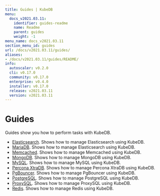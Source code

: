 ```yaml
---
title: Guides | KubeDB
menu:
  docs_v2021.03.11:
    identifier: guides-readme
    name: Readme
    parent: guides
    weight: -1
menu_name: docs_v2021.03.11
section_menu_id: guides
url: /docs/v2021.03.11/guides/
aliases:
- /docs/v2021.03.11/guides/README/
info:
  autoscaler: v0.2.0
  cli: v0.17.0
  community: v0.17.0
  enterprise: v0.4.0
  installer: v0.17.0
  release: v2021.03.11
  version: v2021.03.11
---
```


# Guides

Guides show you how to perform tasks with KubeDB.

- [Elasticsearch](/docs/v2021.03.11/guides/elasticsearch/README). Shows how to manage Elasticsearch using KubeDB.
- [MariaDB](/docs/v2021.03.11/guides/mariadb). Shows how to manage Elasticsearch using KubeDB.
- [Memcached](/docs/v2021.03.11/guides/memcached/README). Shows how to manage Memcached using KubeDB.
- [MongoDB](/docs/v2021.03.11/guides/mongodb/README). Shows how to manage MongoDB using KubeDB.
- [MySQL](/docs/v2021.03.11/guides/mysql/README). Shows how to manage MySQL using KubeDB.
- [Percona XtraDB](/docs/v2021.03.11/guides/percona-xtradb/README). Shows how to manage Percona XtraDB using KubeDB.
- [PgBouncer](/docs/v2021.03.11/guides/pgbouncer/README). Shows how to manage PgBouncer using KubeDB.
- [PostgreSQL](/docs/v2021.03.11/guides/postgres/README). Shows how to manage PostgreSQL using KubeDB.
- [ProxySQL](/docs/v2021.03.11/guides/proxysql/README). Shows how to manage ProxySQL using KubeDB.
- [Redis](/docs/v2021.03.11/guides/redis/README). Shows how to manage Redis using KubeDB.
